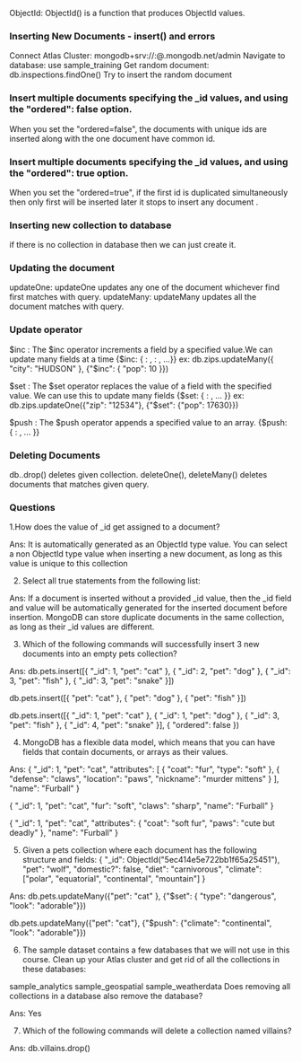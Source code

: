 ObjectId: ObjectId() is a function that produces ObjectId values.

### Inserting New Documents - insert() and errors

Connect Atlas Cluster: mongodb+srv://<username>:<password>@<cluster>.mongodb.net/admin
Navigate to database: use sample_training
Get random document: db.inspections.findOne()
Try to insert the random document

### Insert multiple documents specifying the _id values, and using the "ordered": false option.
When you set the "ordered=false", the documents with unique ids are inserted along with the one document have common id.

### Insert multiple documents specifying the _id values, and using the "ordered": true option.
When you set the "ordered=true", if the first id is duplicated simultaneously then only first will be inserted later it stops to insert any document .

### Inserting new collection to database
if there is no collection in database then we can just create it.

### Updating the document
updateOne: updateOne updates any one of the document whichever find first matches with query.
updateMany: updateMany updates all the document matches with query. 

### Update operator
$inc : The $inc operator increments a field by a specified value.We can update many fields at a time
{$inc: { <field1>: <amount1>, <field2>: <amount2>, ...}}
ex: db.zips.updateMany({ "city": "HUDSON" }, {"$inc": { "pop": 10 }})

$set : The $set operator replaces the value of a field with the specified value.
       We can use this to update many fields
{$set: { <field1>: <value1>, ... }}
ex: db.zips.updateOne({"zip": "12534"}, {"$set": {"pop": 17630}})

$push : The $push operator appends a specified value to an array.
{$push: { <field1>: <value1>, ... }}

### Deleting Documents
db.<collection name>.drop() deletes given collection.
deleteOne(), deleteMany() deletes documents that matches given query.


### Questions
1.How does the value of _id get assigned to a document?

Ans:
It is automatically generated as an ObjectId type value.
You can select a non ObjectId type value when inserting a new document, as long as this value is unique to this collection

2. Select all true statements from the following list:
       
Ans:
If a document is inserted without a provided _id value, then the _id field and value will be automatically generated for the inserted document before insertion.
MongoDB can store duplicate documents in the same collection, as long as their _id values are different.

3. Which of the following commands will successfully insert 3 new documents into an empty pets collection?

Ans:
db.pets.insert([{ "_id": 1, "pet": "cat" },
                { "_id": 2, "pet": "dog" },
                { "_id": 3, "pet": "fish" },
                { "_id": 3, "pet": "snake" }])


db.pets.insert([{ "pet": "cat" }, { "pet": "dog" },
                { "pet": "fish" }])

db.pets.insert([{ "_id": 1, "pet": "cat" },
                { "_id": 1, "pet": "dog" },
                { "_id": 3, "pet": "fish" },
                { "_id": 4, "pet": "snake" }], { "ordered": false })  

4. MongoDB has a flexible data model, which means that you can have fields that contain documents, or arrays as their values.

Ans: 
{ "_id": 1,
  "pet": "cat",
  "attributes": [ { "coat": "fur",
                    "type": "soft" },
                  { "defense": "claws",
                    "location": "paws",
                    "nickname": "murder mittens" } ],
  "name": "Furball" }

{ "_id": 1,
  "pet": "cat",
  "fur": "soft",
  "claws": "sharp",
  "name": "Furball" }

{ "_id": 1,
  "pet": "cat",
  "attributes": { "coat": "soft fur",
                  "paws": "cute but deadly" },
  "name": "Furball" }

5. Given a pets collection where each document has the following structure and fields:
{
 "_id": ObjectId("5ec414e5e722bb1f65a25451"),
 "pet": "wolf",
 "domestic?": false,
 "diet": "carnivorous",
 "climate": ["polar", "equatorial", "continental", "mountain"]
}

Ans:
db.pets.updateMany({"pet": "cat" },
                   {"$set": { "type": "dangerous",
                               "look": "adorable"}})

db.pets.updateMany({"pet": "cat"},
                   {"$push": {"climate": "continental",
                                "look": "adorable"}})

6. The sample dataset contains a few databases that we will not use in this course. Clean up your Atlas cluster and get rid of all the collections in these databases:

sample_analytics
sample_geospatial
sample_weatherdata
Does removing all collections in a database also remove the database?

Ans: Yes

7. Which of the following commands will delete a collection named villains?
       
Ans: db.villains.drop()



